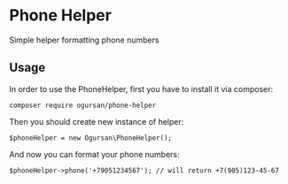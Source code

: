 # Phone Helper
Simple helper formatting phone numbers

## Usage
In order to use the PhoneHelper, first you have to install it via composer:

`composer require ogursan/phone-helper`

Then you should create new instance of helper:

`$phoneHelper = new Ogursan\PhoneHelper();`

And now you can format your phone numbers:

`$phoneHelper->phone('+79051234567'); // will return +7(905)123-45-67`
